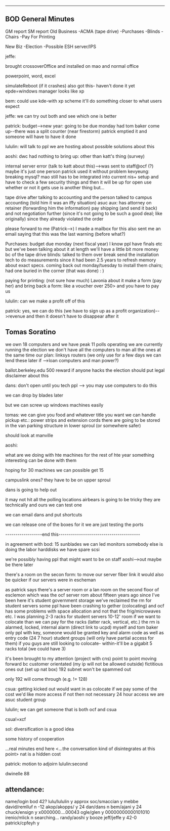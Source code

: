 
---------------------------
BOD General Minutes
---------------------------


GM report
SM report
Old Business
-ACMA (tape drive)
-Purchases
-Blinds
-Chairs
-Pay For Printing

New Biz
-Election
-Possible ESH server/IPS

jeffe:

brought crossoverOffice and installed on mao
and normal office

powerpoint, word, excel

simulateReboot (if it crashes)
also got this- haven't done it yet
epde=windows manager looks like xp


bem: 
could use kde-with xp scheme
it'll do something closer to what users expect

jeffe: we can try out both and see which one is better 

patrick:
budget-->new year: going to be due monday
had tom baker come up--there was a split counter (near firestorm)
patrick emptied it and someone will have to have it done

lululin: will talk to ppl we are hosting about possible solutions about this

aoshi:
dwc had nothing to bring up: other than katt's thing (survey)

internal server error (talk to katt about this)-->was sent to staff@ocf (?)
maybe it's just one person
patrick used it without problem
kevyeung: breaking mysql?
mao still has to be integrated into current nis+ setup
and have to check a few security things and then it will be up for open use
whether or not it gets use is another thing but...


tape drive
after talking to accounting
and the person talked to campus accounting (told him it was an iffy situation)
asuc aux: has attorney on retainer (forwarding him the information)
pay shipping (and send it back)
and not negotiation further (since it's not going to be such a good deal; like originally) since they already violated the order

please forward to me (Patrick-->)
I made a mailbox for this
also sent me an email saying that this was the last warning (before what?)


Purchases: budget due monday (next fiscal year)
I know ppl have finals etc but we've been talking about it at length
we'll have a little bit more money bc of the tape drive
blinds: talked to them over break
send the installation tech to do measurements since it had been 2.5 years
to refresh memory about exact specs.
coming back out monday/tuesday to install them
chairs; had one buried in the corner (that was done) : )


paying for printing: 
(not sure how much) 
Lavonia about it
make a form (pay her) and bring back a form: like a voucher
over 250> and you have to pay us

lululin:
can we make a profit off of this

patrick:
yes, we can do this
(we have to sign up as a profit organization)-->revenue
and then it doesn't have to disappear after it

Tomas Soratino
--------------
we own 18 computers
and we have peak 11 polls operating
we are currently running the election
we don't have all the computers to man all the ones at the same time
our plan: linksys routers (we only use for a few days we can lend these later if -->loan computers and man power?)

ballot.berkeley.edu
500 reward if anyone hacks the election
should put legal disclaimer about this

dans: don't open until you tech ppl --> you may use computers to do this

we can drop by blades later

but we can screw up windows machines easily


tomas: we can give you food and whatever title you want
we can handle pickup etc.: power strips and extension cords
there are going to be stored in the van
parking structure in lower sproul (or somewhere safer)

should look at manville

aoshi:


what are we doing with hte machines for the rest of hte year
something interesting can be done with them

hoping for 30 machines
we can possible get 15

campuslink ones?
they have to be on upper sproul

dans is going to help out

it may not hit all the polling locations
airbears is going to be tricky
they are technically and ours
we can test one

we can email dans and put shortcuts 

we can release one of the boxes for it
we are just testing the ports

------------------end this----------------------------------------

in agreement with bod: 15 sunblades
we can led monitors
somebody else is doing the labor
harddisks
we have spare scsi 

we're possibly having ppl that might want to be on staff
aoshi-->out
maybe be there later

there's a room on the secon form: to move our server 
fiber link
it would also be quicker if our servers were in escheman

as patrick says there's a server room or a lan room on the second floor of esclemon
which was the ocf server rom about fifteen years ago
since I've been here it's student government storage 
we've reclaimed the rm for student servers
some ppl have been crashing to gether (colocating)
and ocf has some problems with space allocation
and not that the frig/microwaves etc.
I was planning 2-3 racks for student servers
10-12' room
if we want to colocate than we can pay for the racks
(latter rack, vertical, etc.)
the rm is alarmed, locked, internal alarm (direct link to ucpd)
myself and tom baker only ppl with key, someone would be granted key and alarm code as well as entry code (24 7 hour)
student groups (will only have partial access for them)
if you guys are still looking to colocate- within-it'll be a gigabit
5 racks total (we could have 3)

it's been brought to my attention
(project with cns) point to point 
moving forward bc customer orientated (my ip will not be allowed outside)
fictitious ones out (set up nat box) 192 subnet won't be spammed out


only 192 will come through (e.g. != 128)

csua: getting kicked out
would want in as colocate if we pay some of the cost
we'd like more access if not then not necessary
24 hour access
we are asuc student group

lululin;
we can get someone that is both ocf and csua

csua!=xcf

sol: diversification is a good idea

some history of cooperation

...real minutes end here
<...the conversation kind of disintegrates at this point>
nat is a hidden cost

patrick: motion to adjoirn
lululin:second


dwinelle 88


attendance:
--------------------------------------------
name/login         bod                  42?
lulu/lululin        y                   approx
soc/smaccian        y                   mebbe
david/remlluf       n                   -12
akop/akopps/        y			24
dan/dans            n
bem/ajani  	    y			24
chuck/ensign	    y			x0000000....00043
ogle/glen	    y			00000000000101010
irenio/mlick	    n			searching...
randy/aoshi	    y			booze
jeff/jeffe	    y			42-0
patrick/cpfeyh	    y